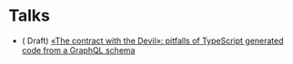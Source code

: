 # Talks

-   (
    Draft) [«The contract with the Devil»: pitfalls of TypeScript generated code from a GraphQL schema](./talk-contract-with-devil)
